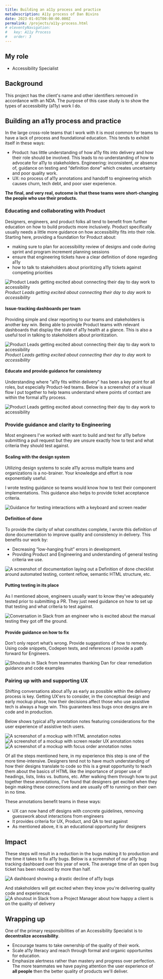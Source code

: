 ```yaml
---
title: Building an a11y process and practice
metaDescription: A11y process of Dan Bivins
date: 2023-01-01T00:00:00.000Z
permalink: /projects/a11y-process.html
# eleventyNavigation:
#   key: A11y Process
#   order: 3
---
```



## My role
- Accessibility Specialist

## Background
This project has the client's name and other identifiers removed in accordance with an NDA. The purpose of this case study is to show the types of accessibility (a11y) work I do.

## Building an a11y process and practice

In the large cross-role teams that I work with it is most common for teams to have a lack of process and foundational education. This tends to exhibit itself in these ways: 
- Product: has little understanding of how a11y fits into delivery and how their role should be involved. This leads to no understanding of how to advocate for a11y to stakeholders.
Engineering: inconsistent, or absence of, guidance on testing and “definition done” which creates uncertainty and poor quality work.
- UX: no process of a11y annotations and handoff to engineering which causes churn, tech debt, and poor user experience.

**The final, and very real, outcome is that these teams were short-changing the people who use their products.**

### Educating and collaborating with Product
Designers, engineers, and product folks all tend to benefit from further education on how to build products more inclusively. Product specifically usually needs a little more guidance on how accessibility fits into their role. Starting here, providing a foundation for Product about:
- making sure to plan for accessibility review of designs and code during sprint and program increment planning sessions
- ensure that engineering tickets have a clear definition of done regarding a11y
- how to talk to stakeholders about prioritizing a11y tickets against competing priorities

![Product Leads getting excited about connecting their day to day work to accessibility](/static/img/prod-1.jpg) *Product Leads getting excited about connecting their day to day work to accessibility*

#### Issue-tracking dashboards per team
Providing simple and clear reporting to our teams and stakeholders is another key win. Being able to provide Product teams with relevant dashboards that display the state of a11y health at a glance. This is also a useful tool in talking to stakeholders about prioritization.

![Product Leads getting excited about connecting their day to day work to accessibility](/static/img/prod-2.jpg) *Product Leads getting excited about connecting their day to day work to accessibility*

#### Educate and provide guidance for consistency
Understanding where "a11y fits within delivery" has been a key point for all roles, but especially Product-led teams. Below is a screenshot of a visual flow I put together to help teams understand where points of contact are within the formal a11y process.

![Product Leads getting excited about connecting their day to day work to accessibility](/static/img/prod-3.jpg)

### Provide guidance and clarity to Engineering
Most engineers I've worked with want to build and test for a11y before submitting a pull request but they are unsure exactly how to test and what criteria they should test against.

#### Scaling with the design system
Utilizing design systems to scale a11y across multiple teams and organizations is a no-brainer. Your knowledge and effort is now exponentially useful. 

I wrote testing guidance so teams would know how to test their component implementations. This guidance also helps to provide ticket acceptance criteria. 

![Guidance for testing interactions with a keyboard and screen reader](/static/img/eng-2.jpg)

#### Definition of done
To provide the clarity of what constitutes complete, I wrote this definition of done documentation to improve quality and consistency in delivery. This benefits our work by:
- Decreasing “low-hanging fruit” errors in development.
- Providing Product and Engineering and understanding of general testing criteria we use.

![A screenshot of documentation laying out a Definition of done checklist around automated testing, content reflow, semantic HTML structure, etc.](/static/img/eng-3.jpg)

#### Putting testing in its place
As I mentioned above, engineers usually want to know they've adequately tested prior to submitting a PR. They just need guidance on how to set up that testing and what criteria to test against. 

![Conversation in Slack from an engineer who is excited about the manual testing they got off the ground.](/static/img/eng-5.jpg)

#### Provide guidance on how to fix
Don’t only report what’s wrong. Provide suggestions of how to remedy. Using code snippets, Codepen tests, and references I provide a path forward for Engineers. 

![Shoutouts in Slack from teammates thanking Dan for clear remediation guidance and code examples](/static/img/eng-4.jpg)

### Pairing up with and supporting UX
Shifting conversations about a11y as early as possible within the delivery process is key. Getting UX'ers to consider, in the conceptual design and early mockup phase, how their decisions affect those who use assistive tech is always a huge win. This guarantees less bugs once designs are in code and in production. 

Below shows typical a11y annotation notes featuring considerations for the user experience of assistive tech users.

![A screenshot of a mockup with HTML annotation notes](/static/img/ux-ann2a.png)
![A screenshot of a mockup with screen reader UX annotation notes](/static/img/ux-ann2b.png)
![A screenshot of a mockup with focus order annotation notes](/static/img/ux-ann2c.png)

Of all the steps mentioned here, in my experience this step is one of the more time-intensive. Designers tend not to have much understanding of how their designs translate to code so this is a great opportunity to teach them about the basics of HTML like the importance of proper use of headings, lists, links vs. buttons, etc. After walking them through how to put together these annotations, I've found that designers get excited when they begin making these connections and are usually off to running on their own in no time. 

These annotations benefit teams in these ways:
- UX can now hand off designs with concrete guidelines, removing guesswork about interactions from engineers
- It provides criteria for UX, Product, and QA to test against 
- As mentioned above, it is an educational opportunity for designers

## Impact 
These steps will result in a reduction in the bugs making it to production and the time it takes to fix a11y bugs. Below is a screenshot of our a11y bug tracking dashboard over this year of work. The average time of an open bug ticket has been reduced by more than half. 

![A dashboard showing a drastic decline of a11y bugs](/static/img/a11y-bugs-dashboard.jpg)

And stakeholders will get excited when they know you're delivering quality code and experiences. 
![A shoutout in Slack from a Project Manager about how happy a client is on the quality of delivery](/static/img/a11y-cin-sh.jpg)

## Wrapping up
One of the primary responsibilities of an Accessibility Specialist is to **decentralize accessibility**. 
- Encourage teams to take ownership of the quality of their work.
- Scale a11y literacy and reach through formal and organic opportunites for education.
- Emphasize alertness rather than mastery and progress over perfection. The more teammates we have paying attention the user experience of **all people** then the better quality of products we'll deliver.




